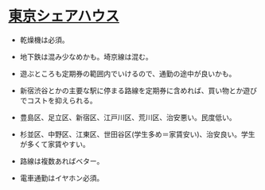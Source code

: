 # [東京シェアハウス](https://tokyosharehouse.com/jpn/)

- 乾燥機は必須。

- 地下鉄は混み少なめかも。埼京線は混む。

- 遊ぶところも定期券の範囲内でいけるので、通勤の途中が良いかも。

- 新宿渋谷とかの主要な駅に停まる路線を定期券に含めれば、買い物とか遊びでコストを抑えられる。

- 豊島区、足立区、新宿区、江戸川区、荒川区、治安悪い。民度低い。

- 杉並区、中野区、江東区、世田谷区(学生多め＝家賃安い)、治安良い。学生が多くて家賃やすい。

- 路線は複数あればベター。

- 電車通勤はイヤホン必須。

